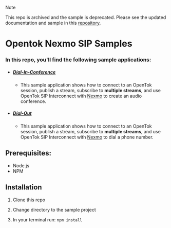 > [!NOTE]  
> This repo is archived and the sample is deprecated. Please see the updated documentation and sample in this [repository](https://github.com/Vonage-Community/video-api-web-samples/tree/main/SIP).

# Opentok Nexmo SIP Samples

### In this repo, you'll find the following sample applications:

* ##### [Dial-In-Conference](https://github.com/opentok/opentok-nexmo-sip/tree/master/Dial-In-Conference)
  * This sample application shows how to connect to an OpenTok session, publish a stream, subscribe to **multiple streams**, and use OpenTok SIP Interconnect with [Nexmo](https://nexmo.com/) to create an audio conference. 

* ##### [Dial-Out](https://github.com/opentok/opentok-nexmo-sip/tree/master/Dial-Out)
  * This sample application shows how to connect to an OpenTok session, publish a stream, subscribe to **multiple streams**, and use OpenTok SIP Interconnect with [Nexmo](https://nexmo.com/) to dial a phone number.

## Prerequisites:

* Node.js
* NPM

## Installation

1. Clone this repo

2. Change directory to the sample project

3. In your terminal run: `npm install`
